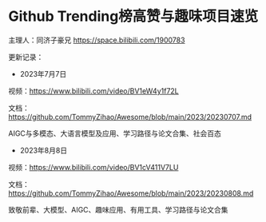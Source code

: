 # Github Trending榜高赞与趣味项目速览

主理人：同济子豪兄 https://space.bilibili.com/1900783

更新记录：

- 2023年7月7日

视频：https://www.bilibili.com/video/BV1eW4y1f72L

文档：https://github.com/TommyZihao/Awesome/blob/main/2023/20230707.md

AIGC与多模态、大语言模型及应用、学习路径与论文合集、社会百态

- 2023年8月8日

视频：https://www.bilibili.com/video/BV1cV411V7LU

文档：https://github.com/TommyZihao/Awesome/blob/main/2023/20230808.md

致敬前辈、大模型、AIGC、趣味应用、有用工具、学习路径与论文合集
